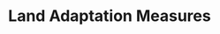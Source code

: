 ---
layout: page
title: Land Adaptation Measures
permalink: /CCA_Land/
parent: Climate Change Adaptation by Sectors
---